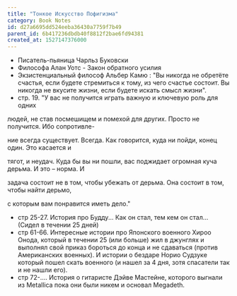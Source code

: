 ```yaml
---
title: "Тонкое Искусство Пофигизма"
category: Book Notes
id: d27a6695dd524eeba36430a7759f7b49
parent_id: 6b417236dbdb40f8812f2bae6fd94381
created_at: 1527147376000
---
```


- Писатель-пьяница Чарльз Буковски
- Философа Алан Уотс - Закон обратного усилия
- Экзистенциальный философ Альбер Камю : "Вы никогда не обретёте счастья, если будете стремиться к тому, из чего счастье состоит. Вы никогда не вкусите жизни, если будете искать смысл жизни".
- стр. 19. "У вас не получится играть важную и ключевую роль для одних

людей, не став посмешищем и помехой для других. Просто не получится. Ибо сопротивле-

ние всегда существует. Всегда. Как говорится, куда ни пойди, конец один. Это касается и

тягот, и неудач. Куда бы вы ни пошли, вас поджидает огромная куча дерьма. И это – норма. И

задача состоит не в том, чтобы убежать от дерьма. Она состоит в том, чтобы найти дерьмо,

с которым вам понравится иметь дело."

- стр 25-27. История про Будду... Как он стал, тем кем он стал... (Сидел в течении 25 дней)
- стр 61-66. Интересные истории про Японского военного Хироо Онода, который в течении 25 (или больше) жил в джунглях и выполнял свой приказ бороться до конца и не сдаваться (против Американских военных). И истории о бездаре Норио Судзуке который пошел скать военного (и нашел за 4 дня, зотя спасатели так и не нашли его).
- стр 72-.... История о гитаристе Дэйве Мастейне, которого выгнали из Metallica пока они были никем и основал Megadeth.
    